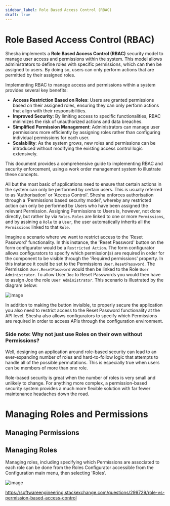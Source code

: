 ```yaml
---
sidebar_label: Role Based Access Control (RBAC)
draft: true
---
```


# Role Based Access Control (RBAC)

Shesha implements a **Role Based Access Control (RBAC)** security model to manage user access and permissions within the system. This model allows administrators to define roles with specific permissions, which can then be assigned to users. By doing so, users can only perform actions that are permitted by their assigned roles.

Implementing RBAC to manage access and permissions within a system provides several key benefits:

* **Access Restriction Based on Roles**: Users are granted permissions based on their assigned roles, ensuring they can only perform actions that align with their responsibilities.
* **Improved Security**: By limiting access to specific functionalities, RBAC minimizes the risk of unauthorized actions and data breaches.
* **Simplified Permission Management**: Administrators can manage user permissions more efficiently by assigning roles rather than configuring individual permissions for each user.
* **Scalability**: As the system grows, new roles and permissions can be introduced without modifying the existing access control logic extensively.

This document provides a comprehensive guide to implementing RBAC and security enforcement, using a work order management system to illustrate these concepts.

All but the most basic of applications need to ensure that certain actions in the system can only be performed by certain users. This is usually referred to as 'Authorisation' or 'Access Control'.
Shesha enforces authorisation through a 'Permissions based security model', whereby any restricted action can only be performed by Users who have been assigned the relevant Permission. Assigning Permissions to Users is, however, not done directly, but rather by via `Roles`. `Roles` are linked to one or more `Permissions`, and by assining a `Role` to a `User`, the user automatically inherits all the `Permissions` linked to that `Role`.

Imagine a scenario where we want to restrict access to the 'Reset Password' functionality. In this instance, the 'Reset Password' button on the form configurator would be a `Restricted Action`. The form configurator allows configurators to specify which permission(s) are required in order for the component to be visible through the 'Required permissions' property. In this instance it could be set to the Permissions `User.ResetPassword`. The Permission `User.ResetPassword` would then be linked to the Role `User Administrator`. To allow User `Joe` to Reset Passwords you would then have to assign Joe the role `User Administrator`. This scenario is illustrated by the diagram below:

![image](https://user-images.githubusercontent.com/85956374/222926661-e3dc5e5d-a6e1-416a-9697-00eaa29e9876.png)

In addition to making the button invisible, to properly secure the application you also need to restrict access to the Reset Password functionality at the API level. Shesha also allows configurators to specify which Permissions are required in order to access APIs through the configuration environment.

### Side note: Why not just use Roles on their own without Permissions?

Well, designing an application around role-based security can lead to an ever-expanding number of roles and hard-to-follow logic that attempts to handle all of the possible permutations. This is especially true when users can be members of more than one role.

Role-based security is great when the number of roles is very small and unlikely to change. For anything more complex, a permission-based security system provides a much more flexible solution with far fewer maintenance headaches down the road.

# Managing Roles and Permissions

## Managing Permissions


## Managing Roles

Managing roles, including specifying which Permissions are associated to each role can be done from the Roles Configurator accessible from the Configuration main menu, then selecting 'Roles'.

![image](https://user-images.githubusercontent.com/85956374/222926697-41a91832-ee15-4f19-96b7-208b478a6aea.png)

<a href="https://softwareengineering.stackexchange.com/questions/299729/role-vs-permission-based-access-control" target="_blank">https://softwareengineering.stackexchange.com/questions/299729/role-vs-permission-based-access-control</a>

